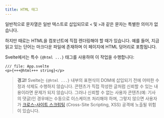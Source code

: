 ```yaml
---
title: HTML 태그
---
```


일반적으로 문자열은 일반 텍스트로 삽입되므로 `<` 및 `>`과 같은 문자는 특별한 의미가 없습니다.

하지만 때로는 HTML을 컴포넌트에 직접 렌더링해야 할 때가 있습니다. 예를 들어, 지금 읽고 있는 단어는 마크다운 파일에 존재하며 이 페이지에 HTML 덩어리로 포함됩니다.

Svelte에서는 특수 `{@html ...}` 태그를 사용하여 이 작업을 수행합니다:

```svelte
/// file: App.svelte
<p>{+++@html+++ string}</p>
```

> **경고!** Svelte는 `{@html ...}` 내부의 표현식이 DOM에 삽입되기 전에 어떠한 수정과 삭제도 수행하지 않습니다. 콘텐츠가 직접 작성한 글처럼 신뢰할 수 있는 내용이라면 문제가 되지 않습니다. 그러나 신뢰할 수 없는 사용자 콘텐츠(예: 기사의 댓글)인 경우에는 수동으로 이스케이프 처리해야 하며, 그렇지 않으면 사용자가 <a href="https://owasp.org/www-community/attacks/xss/" target="_blank">크로스-사이트 스크립팅</a> (Cross-Site Scripting, XSS) 공격에 노출될 위험이 있습니다.
